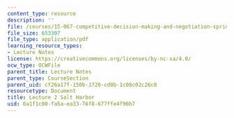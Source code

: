 ```yaml
---
content_type: resource
description: ''
file: /courses/15-067-competitive-decision-making-and-negotiation-spring-2011/6a1f1c00fa5aea3376f8677ffe4f90b7_MIT15_067S11_lec02.pdf
file_size: 653307
file_type: application/pdf
learning_resource_types:
- Lecture Notes
license: https://creativecommons.org/licenses/by-nc-sa/4.0/
ocw_type: OCWFile
parent_title: Lecture Notes
parent_type: CourseSection
parent_uid: cf26a17f-150b-1720-cd8b-1c08c02c26c8
resourcetype: Document
title: Lecture 2 Salt Harbor
uid: 6a1f1c00-fa5a-ea33-76f8-677ffe4f90b7
---
```

